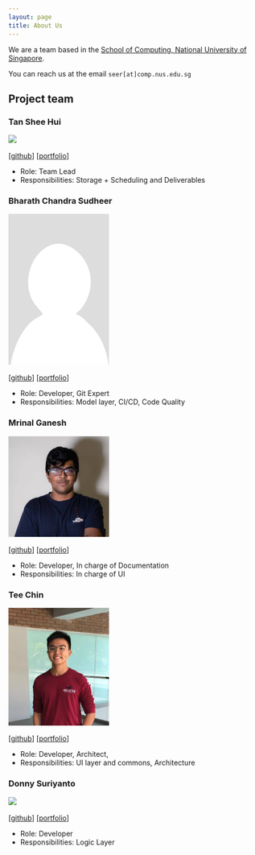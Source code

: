 ```yaml
---
layout: page
title: About Us
---
```


We are a team based in the [School of Computing, National University of Singapore](http://www.comp.nus.edu.sg).

You can reach us at the email `seer[at]comp.nus.edu.sg`

## Project team

### Tan Shee Hui

<img src="images/sheehui.png" width="200px">

[[github](https://github.com/sheehui)]
[[portfolio](team/sheehui.md)]

* Role: Team Lead
* Responsibilities: Storage + Scheduling and Deliverables

### Bharath Chandra Sudheer

<img src="images/bharathcs.png" alt="Bharath" width="200px">

[[github](http://github.com/bharathcs)]
[[portfolio](team/bharathcs.md)]

* Role: Developer, Git Expert
* Responsibilities: Model layer, CI/CD, Code Quality

### Mrinal Ganesh

<img src="images/mrmrinal.png" width="200px">

[[github](http://github.com/mrmrinal)] [[portfolio](team/mrmrinal.md)]

* Role: Developer, In charge of Documentation
* Responsibilities: In charge of UI

### Tee Chin

<img src="images/bluntsord.png" width="200px">

[[github](http://github.com/Bluntsord)]
[[portfolio](team/bluntsord.md)]

* Role: Developer, Architect,
* Responsibilities: UI layer and commons, Architecture

### Donny Suriyanto

<img src="images/donnys57.png" width="200px">

[[github](http://github.com/DonnyS57)]
[[portfolio](team/donnys57.md)]

* Role: Developer
* Responsibilities: Logic Layer
